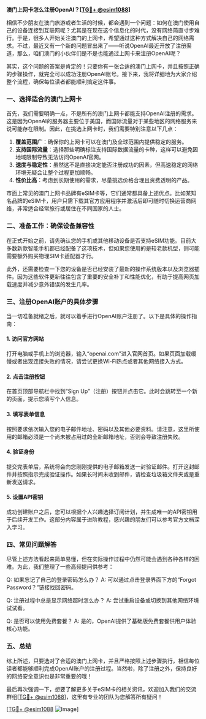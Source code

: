 **澳门上网卡怎么注册OpenAI？[[TG💪+ @esim1088](https://t.me/s/esim1088)]**

相信不少朋友在澳门旅游或者生活的时候，都会遇到一个问题：如何在澳门使用自己的设备连接到互联网呢？尤其是在现在这个信息化的时代，没有网络简直寸步难行。于是，很多人开始关注澳门的上网卡，希望通过这种方式解决自己的网络需求。不过，最近又有一个新的问题冒出来了——听说OpenAI最近开放了注册渠道，那么，咱们澳门的小伙伴们是不是也能通过上网卡来注册OpenAI呢？

其实，这个问题的答案是肯定的！只要你有一张合适的澳门上网卡，并且按照正确的步骤操作，就完全可以成功注册OpenAI账号。接下来，我将详细地为大家介绍整个流程，确保每位读者都能顺利搞定这件事。

### 一、选择适合的澳门上网卡

首先，我们需要明确一点，不是所有的澳门上网卡都能支持OpenAI注册的需求。这是因为OpenAI的服务器主要位于美国，而国际流量对于某些地区的网络服务来说可能存在限制。因此，在挑选上网卡时，我们需要特别注意以下几点：

1. **覆盖范围广**：确保你的上网卡可以在澳门及全球范围内提供稳定的服务。
2. **支持国际流量**：选择那些明确标注支持国际数据流量的卡种，这样可以避免因地域限制导致无法访问OpenAI官网。
3. **速度与稳定性**：虽然这不是直接决定能否注册成功的因素，但高速稳定的网络环境无疑会让整个过程更加顺畅。
4. **性价比高**：考虑到长期使用的需求，尽量挑选价格合理且资费透明的产品。

市面上常见的澳门上网卡品牌有eSIM卡等，它们通常都具备上述优点。比如某知名品牌的eSIM卡，用户只需下载其官方应用程序并激活后即可随时切换运营商网络，非常适合经常旅行或居住在不同国家的人士。

### 二、准备工作：确保设备兼容性

在正式开始之前，请先确认您的手机或其他移动设备是否支持eSIM功能。目前大多数新款智能手机都已经配备了这项技术，但如果您使用的是较老款机型，则可能需要额外购买物理SIM卡适配器才行。

此外，还需要检查一下您的设备是否已经安装了最新的操作系统版本以及浏览器插件。因为这些软件更新往往包含了重要的安全补丁和性能优化，有助于提高网页加载速度并减少意外错误的发生几率。

### 三、注册OpenAI账户的具体步骤

当一切准备就绪之后，就可以着手进行OpenAI账户注册了。以下是具体的操作指南：

#### 1. 访问官方网站
打开电脑或手机上的浏览器，输入“openai.com”进入官网首页。如果页面加载缓慢或者出现连接失败的情况，请尝试更换Wi-Fi热点或者其他网络接入方式。

#### 2. 点击注册按钮
在首页顶部导航栏中找到“Sign Up”（注册）按钮并点击它。此时会跳转至一个新的页面，提示您填写个人信息。

#### 3. 填写表单信息
按照要求依次输入您的电子邮件地址、密码以及其他必要资料。请注意，这里所使用的邮箱必须是一个尚未被占用过的全新邮箱地址，否则会导致注册失败。

#### 4. 验证身份
提交完表单后，系统将会向您刚刚提供的电子邮箱发送一封验证邮件。打开这封邮件并按照指示完成验证操作。如果长时间未收到邮件，请检查垃圾箱文件夹或是重新发送请求。

#### 5. 设置API密钥
成功创建账户之后，您可以根据个人兴趣选择订阅计划，并生成唯一的API密钥用于后续开发工作。这部分内容属于进阶教程，感兴趣的朋友们可以参考官方文档深入学习。

### 四、常见问题解答

尽管上述方法看起来简单易懂，但在实际操作过程中仍然可能会遇到各种各样的困难。为此，我们整理了一些高频提问供参考：

Q: 如果忘记了自己的登录密码怎么办？
A: 可以通过点击登录界面下方的“Forgot Password？”链接找回密码。

Q: 注册过程中总是显示网络超时怎么办？
A: 尝试重启设备或切换到其他网络环境试试看。

Q: 是否可以使用免费套餐？
A: 是的，OpenAI提供了基础版免费套餐供用户体验核心功能。

### 五、总结

综上所述，只要选对了合适的澳门上网卡，并且严格按照上述步骤执行，相信每位读者都能够顺利完成OpenAI账户的注册过程。当然啦，除了注册之外，保持良好的网络安全意识也是非常重要的哦！

最后再次强调一下，想要了解更多关于eSIM卡的相关资讯，欢迎加入我们的交流群组[[TG💪+ @esim1088](https://t.me/s/esim1088)]，这里有专业的团队为您解答所有疑问！

[[TG💪+ @esim1088](https://t.me/s/esim1088) ![Image](https://i.postimg.cc/4NQfJmqS/Snipaste-2025-05-13-00-14-12.png)]